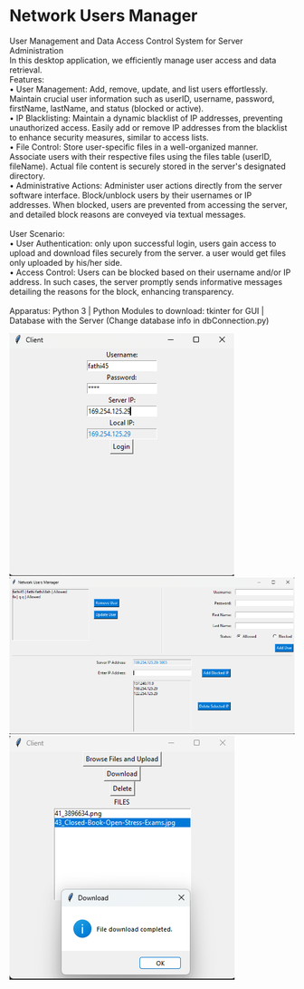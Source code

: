 # Network Users Manager

  User Management and Data Access Control System for Server Administration<br>
  In this desktop application, we efficiently manage user access and data retrieval.<br>
  Features:<br>
    • User Management: Add, remove, update, and list users effortlessly. Maintain crucial user information such as userID, username, password, firstName, lastName, and status (blocked or active).<br>
    • IP Blacklisting: Maintain a dynamic blacklist of IP addresses, preventing unauthorized access. Easily add or remove IP addresses from the blacklist to enhance security measures, similar to access lists.<br>
    • File Control: Store user-specific files in a well-organized manner. Associate users with their respective files using the files table (userID, fileName). Actual file content is securely stored in the server's designated directory.<br>
    • Administrative Actions: Administer user actions directly from the server software interface. Block/unblock users by their usernames or IP addresses. When blocked, users are prevented from accessing the server, and detailed block reasons are conveyed via textual messages.<br>
  <br>
  User Scenario:<br>
    • User Authentication: only upon successful login, users gain access to upload and download files securely from the server. a user would get files only uploaded by his/her side.<br>
    • Access Control: Users can be blocked based on their username and/or IP address. In such cases, the server promptly sends informative messages detailing the reasons for the block, enhancing transparency.<br>
<br>
  Apparatus: Python 3 | Python Modules to download: tkinter for GUI | Database with the Server (Change database info in dbConnection.py) <br>

![](1-client.png)
![](2-Server.png)
![](3-download.png)

